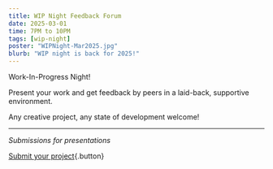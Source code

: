 ```yaml
---
title: WIP Night Feedback Forum
date: 2025-03-01
time: 7PM to 10PM
tags: [wip-night]
poster: "WIPNight-Mar2025.jpg"
blurb: "WIP night is back for 2025!"
---
```


Work-In-Progress Night!

Present your work and get feedback by peers in a laid-back, supportive environment.

Any creative project, any state of development welcome!

<hr>

*Submissions for presentations*

[Submit your project](https://forms.gle/2qV4Zu9DrGhRCHy49){.button}